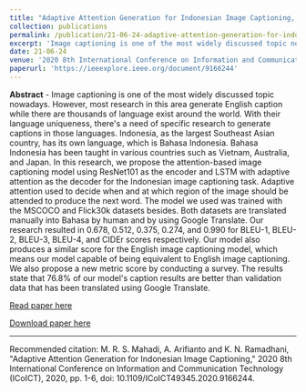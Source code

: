 ```yaml
---
title: "Adaptive Attention Generation for Indonesian Image Captioning, "
collection: publications
permalink: /publication/21-06-24-adaptive-attention-generation-for-indonesian-image-captioning,-
excerpt: 'Image captioning is one of the most widely discussed topic nowadays. However, most research in this area generate English caption while there are thousands of language exist around the world. With their language uniqueness, there&apos;s a need of specific research to generate captions in those languages. ...'
date: 21-06-24
venue: '2020 8th International Conference on Information and Communication Technology (ICoICT)'
paperurl: 'https://ieeexplore.ieee.org/document/9166244'
---
```

<b>Abstract</b> - 
Image captioning is one of the most widely discussed topic nowadays. However, most research in this area generate English caption while there are thousands of language exist around the world. With their language uniqueness, there&apos;s a need of specific research to generate captions in those languages. Indonesia, as the largest Southeast Asian country, has its own language, which is Bahasa Indonesia. Bahasa Indonesia has been taught in various countries such as Vietnam, Australia, and Japan. In this research, we propose the attention-based image captioning model using ResNet101 as the encoder and LSTM with adaptive attention as the decoder for the Indonesian image captioning task. Adaptive attention used to decide when and at which region of the image should be attended to produce the next word. The model we used was trained with the MSCOCO and Flick30k datasets besides. Both datasets are translated manually into Bahasa by human and by using Google Translate. Our research resulted in 0.678, 0.512, 0.375, 0.274, and 0.990 for BLEU-1, BLEU-2, BLEU-3, BLEU-4, and CIDEr scores respectively. Our model also produces a similar score for the English image captioning model, which means our model capable of being equivalent to English image captioning. We also propose a new metric score by conducting a survey. The results state that 76.8% of our model&apos;s caption results are better than validation data that has been translated using Google Translate.

[Read paper here](https://ieeexplore.ieee.org/document/9166244)

[Download paper here](https://drive.google.com/file/d/1GZXQFF5RKpElZWKL9yK-2Wynh0edwJC5/view)

<hr>

Recommended citation: M. R. S. Mahadi, A. Arifianto and K. N. Ramadhani, "Adaptive Attention Generation for Indonesian Image Captioning," 2020 8th International Conference on Information and Communication Technology (ICoICT), 2020, pp. 1-6, doi: 10.1109/ICoICT49345.2020.9166244.